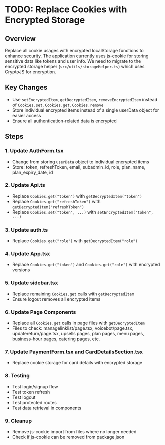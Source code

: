 # TODO: Replace Cookies with Encrypted Storage

## Overview
Replace all cookie usages with encrypted localStorage functions to enhance security. The application currently uses js-cookie for storing sensitive data like tokens and user info. We need to migrate to the encrypted storage helper (`src/utils/storageHelper.ts`) which uses CryptoJS for encryption.

## Key Changes
- Use `setEncryptedItem`, `getDecryptedItem`, `removeEncryptedItem` instead of `Cookies.set`, `Cookies.get`, `Cookies.remove`
- Store individual encrypted items instead of a single userData object for easier access
- Ensure all authentication-related data is encrypted

## Steps

### 1. Update AuthForm.tsx
- Change from storing `userData` object to individual encrypted items
- Store: token, refreshToken, email, subadmin_id, role, plan_name, plan_expiry_date, id

### 2. Update Api.ts
- Replace `Cookies.get("token")` with `getDecryptedItem("token")`
- Replace `Cookies.get("refreshToken")` with `getDecryptedItem("refreshToken")`
- Replace `Cookies.set("token", ...)` with `setEncryptedItem("token", ...)`

### 3. Update auth.ts
- Replace `Cookies.get("role")` with `getDecryptedItem("role")`

### 4. Update App.tsx
- Replace `Cookies.get("token")` and `Cookies.get("role")` with encrypted versions

### 5. Update sidebar.tsx
- Replace remaining `Cookies.get` calls with `getDecryptedItem`
- Ensure logout removes all encrypted items

### 6. Update Page Components
- Replace all `Cookies.get` calls in page files with `getDecryptedItem`
- Files to check: managelinklist/page.tsx, voicebot/page.tsx, updatereturn/page.tsx, upsells pages, plan pages, menu pages, business-hour pages, catering pages, etc.

### 7. Update PaymentForm.tsx and CardDetailsSection.tsx
- Replace cookie storage for card details with encrypted storage

### 8. Testing
- Test login/signup flow
- Test token refresh
- Test logout
- Test protected routes
- Test data retrieval in components

### 9. Cleanup
- Remove js-cookie import from files where no longer needed
- Check if js-cookie can be removed from package.json
